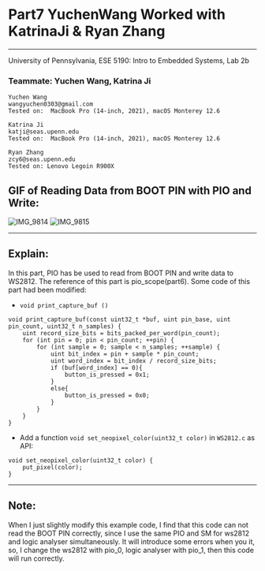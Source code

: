 # Part7 YuchenWang Worked with KatrinaJi & Ryan Zhang

---
University of Pennsylvania, ESE 5190: Intro to Embedded Systems, Lab 2b

### Teammate: Yuchen Wang, Katrina Ji

    Yuchen Wang
    wangyuchen0303@gmail.com
    Tested on:  MacBook Pro (14-inch, 2021), macOS Monterey 12.6
    
    Katrina Ji
    katji@seas.upenn.edu
    Tested on:  MacBook Pro (14-inch, 2021), macOS Monterey 12.6
    
    Ryan Zhang
    zcy6@seas.upenn.edu
    Tested on: Lenovo Legoin R900X
    
## GIF of Reading Data from BOOT PIN with PIO and Write:


![IMG_9814](https://user-images.githubusercontent.com/105755054/202577162-845675b7-3a9a-4a9f-a98d-883c98b714e0.GIF)
![IMG_9815](https://user-images.githubusercontent.com/105755054/202577207-7c7b4d3a-a255-4cf1-ab69-43d831928658.GIF)

---

## Explain:

In this part, PIO has be used to read from BOOT PIN and write data to WS2812. The reference of this part is pio_scope(part6). Some code of this part had been modified:

- ``` void print_capture_buf () ```

```
void print_capture_buf(const uint32_t *buf, uint pin_base, uint pin_count, uint32_t n_samples) {
    uint record_size_bits = bits_packed_per_word(pin_count);
    for (int pin = 0; pin < pin_count; ++pin) {
        for (int sample = 0; sample < n_samples; ++sample) {
            uint bit_index = pin + sample * pin_count;
            uint word_index = bit_index / record_size_bits;
            if (buf[word_index] == 0){
                button_is_pressed = 0x1;
            }
            else{
                button_is_pressed = 0x0;
            }
        }
    }
}

```

- Add a function ``` void set_neopixel_color(uint32_t color) ``` in ``` WS2812.c ``` as API:

```
void set_neopixel_color(uint32_t color) {
    put_pixel(color);
}
```

---

## Note:

When I just slightly modify this example code, I find that this code can not read the BOOT PIN correctly, since I use the same PIO and SM for ws2812 and logic analyser simultaneously. It will introduce some errors when you it, so, I change the ws2812 with pio_0, logic analyser with pio_1, then this code will run correctly.
